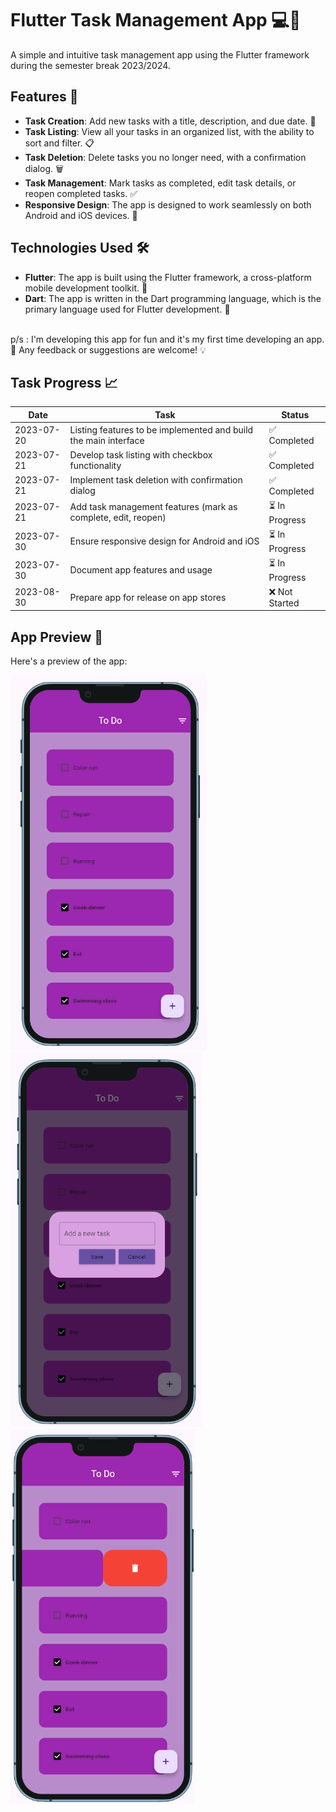 # Flutter Task Management App 💻💖

A simple and intuitive task management app using the Flutter framework during the semester break 2023/2024.

## Features 🌟

- **Task Creation**: Add new tasks with a title, description, and due date. 📝
- **Task Listing**: View all your tasks in an organized list, with the ability to sort and filter. 📋
- **Task Deletion**: Delete tasks you no longer need, with a confirmation dialog. 🗑️
- **Task Management**: Mark tasks as completed, edit task details, or reopen completed tasks. ✅
- **Responsive Design**: The app is designed to work seamlessly on both Android and iOS devices. 📱

## Technologies Used 🛠️

- **Flutter**: The app is built using the Flutter framework, a cross-platform mobile development toolkit. 🌈
- **Dart**: The app is written in the Dart programming language, which is the primary language used for Flutter development. 🎯

<br>
p/s : I'm developing this app for fun and it's my first time developing an app. 🎉 Any feedback or suggestions are welcome! 💡
<br>

## Task Progress 📈

| Date | Task | Status |
|------|------|--------|
| 2023-07-20 | Listing features to be implemented and build the main interface | ✅ Completed |
| 2023-07-21 | Develop task listing with checkbox functionality | ✅ Completed |
| 2023-07-21 | Implement task deletion with confirmation dialog | ✅ Completed |
| 2023-07-21 | Add task management features (mark as complete, edit, reopen) | ⏳ In Progress |
| 2023-07-30 | Ensure responsive design for Android and iOS | ⏳ In Progress |
| 2023-07-30 | Document app features and usage | ⏳ In Progress |
| 2023-08-30 | Prepare app for release on app stores | ❌ Not Started |

## App Preview 📸

Here's a preview of the app:

<div>
  <img src="ToDoApp/output/main_page.png" alt="Main Page" style="height: 600px; width: auto; margin-right: 10px;" />
  <img src="ToDoApp/output/add_task.png" alt="Add Task" style="height: 600px; width: auto; margin-right: 10px;" />
  <img src="ToDoApp/output/delete_task.png" alt="Delete Task" style="height: 600px; width: auto;" />
</div>
